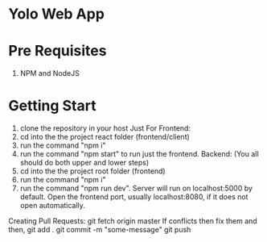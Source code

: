 # Yolo Web App

# Pre Requisites
1. NPM and NodeJS

# Getting Start
1. clone the repository in your host
Just For Frontend:
2. cd into the the project react folder (frontend/client)
3. run the command "npm i"
4. run the command "npm start" to run just the frontend.
Backend: (You all should do both upper and lower steps)
2. cd into the the project root folder (frontend)
3. run the command "npm i"
4. run the command "npm run dev". Server will run on localhost:5000 by default. Open the frontend port, usually localhost:8080, if it does not open automatically. 


Creating Pull Requests:
git fetch origin master
If conflicts then fix them and then,
git add .
git commit -m "some-message"
git push
